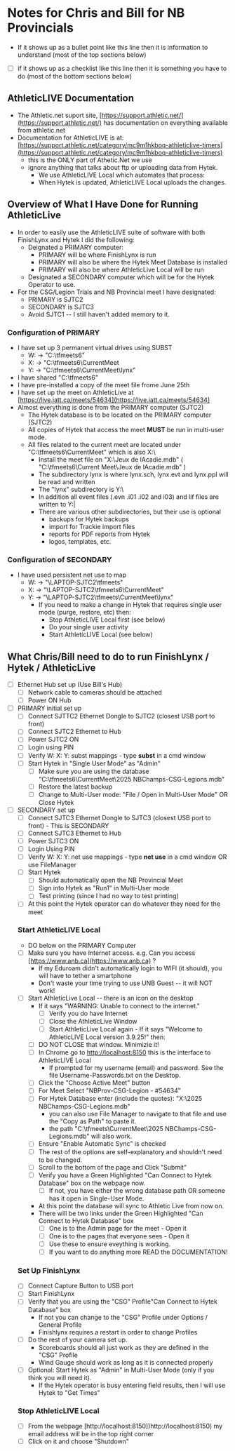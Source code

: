 # Notes for Chris and Bill for NB Provincials
- If it shows up as a bullet point like this line then it is information to understand (most of the top sections below)
- [ ] if it shows up as a checklist like this line then it is something you have to do (most of the bottom sections below)  
## AthleticLIVE Documentation
- The Athletic.net suport site, [https://support.athletic.net/](https://support.athletic.net/) has documentation on everything available from athletic.net
- Documentation for AthleticLIVE is at: [https://support.athletic.net/category/mc9m1hkboq-athleticlive-timers](https://support.athletic.net/category/mc9m1hkboq-athleticlive-timers)
  - this is the ONLY part of Athetic.Net we use  
  - ignore anything that talks about ftp or uploading data from Hytek.
    - We use AthleticLIVE Local which automates that process:
    - When Hytek is updated, AthleticLIVE Local uploads the changes.
## Overview of What I Have Done for Running AthleticLive
- In order to easily use the AthleticLIVE suite of software with both FinishLynx and Hytek I did the following:
  - Deignated a PRIMARY computer:
    - PRIMARY will be where FinishLynx is run
    - PRIMARY will also be where the Hytek Meet Database is installed
    - PRIMARY will also be where AthleticLive Local will be run
  - Designated a SECONDARY computer which will be for the Hytek Operator to use.
- For the CSG/Legion Trials and NB Provincial meet I have designated:
  - PRIMARY is SJTC2
  - SECONDARY is SJTC3
  - Avoid SJTC1 -- I still haven't added memory to it.
### Configuration of PRIMARY
- I have set up 3 permanent virtual drives using SUBST 
  - W:  ->  "C:\tfmeets6"
  - X:  ->  "C:\tfmeets6\CurrentMeet
  - Y:  ->  "C:\tfmeets6\CurrentMeet\lynx"
- I have shared "C:\tfmeets6\"
- I have pre-installed a copy of the meet file frome June 25th
- I have set up the meet on AthleticLive at [https://live.iatt.ca/meets/54634](https://live.iatt.ca/meets/54634)
- Almost everything is done from the PRIMARY computer (SJTC2)
  - The Hytek database is to be located on the PRIMARY computer (SJTC2)
  - All copies of Hytek that access the meet **MUST** be run in multi-user mode.
  - All files related to the current meet are located under "C:\tfmeets6\CurrentMeet" which is also X:\
    - Install the meet file on "X:\Jeux de lAcadie.mdb" ( "C:\tfmeets6\Current Meet\Jeux de lAcadie.mdb" )
    - The subdirectory lynx is where lynx.sch, lynx.evt and lynx.ppl will be read and written
    - The "lynx" subdirectory is Y:\
    - In addition all event files (.evn .i01 .i02 and i03) and lif files are written to Y:|
    - There are various other subdirectories, but their use is optional
      - backups for Hytek backups
      - import for Trackie import files
      - reports for PDF reports from Hytek
      - logos, templates, etc.
### Configuration of SECONDARY
- I have used persistent net use to map
  - W:  ->  "\\LAPTOP-SJTC2\tfmeets\" 
  - X:  ->  "\\LAPTOP-SJTC2\tfmeets6\CurrentMeet"
  - Y:  ->  "\\LAPTOP-SJTC2\tfmeets\CurrentMeet\lynx"
    - If you need to make a change in Hytek that requires single user mode (purge, restore, etc) then:
      - Stop AthleticLIVE Local first (see below)
      - Do your single user activity
      - Start AthleticLIVE Local (see below)
## What Chris/Bill need to do to run FinishLynx / Hytek / AthleticLive
- [ ] Ethernet Hub set up (Use Bill's Hub)
  - [ ] Network cable to cameras should be attached
  - [ ] Power ON Hub
- [ ] PRIMARY initial set up 
  - [ ] Connect SJTTC2 Ethernet Dongle to SJTC2  (closest USB port to front)
  - [ ] Connect SJTC2 Ethernet to Hub
  - [ ] Power SJTC2 ON
  - [ ] Login using PIN
  - [ ] Verify W: X: Y: subst mappings - type **subst** in a cmd window
  - [ ] Start Hytek in "Single User Mode" as "Admin"
    - [ ] Make sure you are using the database "C:\tfmeets6\CurrentMeet\2025 NBChamps-CSG-Legions.mdb"
    - [ ] Restore the latest backup
    - [ ] Change to Multi-User mode: "File /  Open in Multi-User Mode" OR Close Hytek
- [ ] SECONDARY set up
  - [ ] Connect SJTC3 Ethernet Dongle to SJTC3 (closest USB port to front) - This is SECONDARY
  - [ ] Connect SJTC3 Ethernet to Hub
  - [ ] Power SJTC3 ON
  - [ ] Login Using PIN
  - [ ] Verify W: X: Y: net use mappings - type **net use** in a cmd window OR use FileManager
  - [ ] Start Hytek
    - [ ] Should automatically open the NB Provincial Meet
    - [ ] Sign into Hytek as "Run1" in Multi-User mode
    - [ ] Test printing (since I had no way to test printing)
  - [ ] At this point the Hytek operator can do whatever they need for the meet
   ### Start AthleticLIVE Local
     - DO below on the PRIMARY Computer
     - [ ] Make sure you have Internet access. e.g. Can you access [https://www.anb.ca](https://www.anb.ca) ?
       - If my Eduroam didn't automatically login to WIFI (it should), you will have to tether a smartphone
       - Don't waste your time trying to use UNB Guest -- it will NOT work!
     - [ ] Start AthleticLive Local -- there is an icon on the desktop
       - If it says "WARNING: Unable to connect to the internet."
         - [ ] Verify you do have Internet
         - [ ] Close the AthleticLive Window
         - [ ] Start AthleticLive Local again
      - If it says "Welcome to AthleticLIVE Local version 3.9.25!" then:
        - [ ] DO NOT CLOSE that window.  Minimizie it!
        - [ ] In Chrome go to  [http://localhost:8150](http://localhost:8150)  this is the interface to AthleticLIVE Local
          - If prompted for my username (email) and password. See the file Username-Passwords.txt on the Desktop.
        - [ ] Click the "Choose Active Meet" button
        - [ ] For Meet Select "NBProv-CSG-Legion - #54634"
        - [ ] For Hytek Database enter (include the quotes): "X:\2025 NBChamps-CSG-Legions.mdb"
          - you can also use File Manager to navigate to that file and use the "Copy as Path" to paste it.
          - the path "C:\tfmeets\CurrentMeet\2025 NBChamps-CSG-Legions.mdb" will also work.
        - [ ] Ensure "Enable Automatic Sync" is checked
        - [ ] The rest of the options are self-explanatory and shouldn't need to be changed.
        - [ ] Scroll to the bottom of the page and Click "Submit"
        - [ ] Verify you have a Green Highlighted "Can Connect to Hytek Database" box on the webpage now.
          - [ ] If not, you have either the wrong database path OR someone has it open in Single-User Mode.
        - At this point the database will sync to Athletic Live from now on.
        - There will be two links under the Green Highlighted "Can Connect to Hytek Database" box
          - [ ] One is to the Admin page for the meet - Open it
          - [ ] One is to the pages that everyone sees - Open it
          - [ ] Use these to ensure eveything is working.
          - [ ] If you want to do anything more READ the DOCUMENTATION!
  ### Set Up FinishLynx
     - [ ] Connect Capture Button to USB port
     - [ ] Start FinishLynx
     - [ ] Verify that you are using the "CSG" Profile"Can Connect to Hytek Database" box
       - If not you can change to the "CSG" Profile under Options / General Profile
       - Finishlynx requires a restart in order to change Profiles
     - [ ] Do the rest of your camera set up.
       - Scoreboards should all just work as they are defined in the "CSG" Profile 
        - Wind Gauge should work as long as it is connected properly
   - [ ] Optional: Start Hytek as "Admin" in Multi-User Mode (only if you think you will need it).
     - If the Hytek operator is busy entering field results, then I will use Hytek to "Get Times"
  ### Stop AthleticLIVE Local
  - [ ] From the webpage [http://localhost:8150])http://localhost:8150) my email address will be in the top right corner
  - [ ] Click on it and choose "Shutdown"
